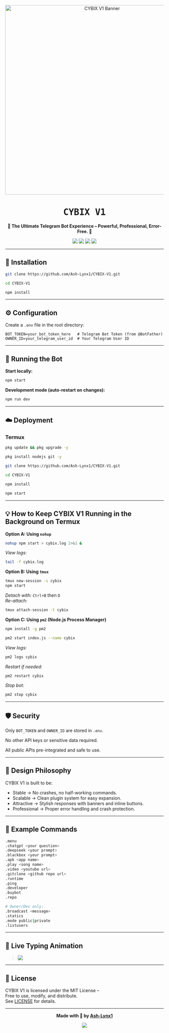 <p align="center">
  <img src="https://i.postimg.cc/L4NwW5WY/boykaxd.jpg" alt="CYBIX V1 Banner" width="600"/>
</p>

<h1 align="center"><span style="font-family: 'Fira Code', monospace;">CYBIX V1</span></h1>
<p align="center">
  <b>🚀 The Ultimate Telegram Bot Experience – Powerful, Professional, Error-Free. 🚀</b>
</p>
<p align="center">
  <img src="https://img.shields.io/github/license/Ash-Lynx1/CYBIX-V1?color=brightgreen&style=flat-square"/>
  <img src="https://img.shields.io/github/languages/top/Ash-Lynx1/CYBIX-V1?style=flat-square"/>
  <img src="https://img.shields.io/github/repo-size/Ash-Lynx1/CYBIX-V1?color=blueviolet&style=flat-square"/>
  <img src="https://img.shields.io/badge/Node.js-%3E=18.0-blue?logo=node.js&style=flat-square"/>
</p>

---

## 🔧 Installation

```sh
git clone https://github.com/Ash-Lynx1/CYBIX-V1.git
```

```sh
cd CYBIX-V1
```

```sh
npm install
```

---

## ⚙️ Configuration

Create a `.env` file in the root directory:

```env
BOT_TOKEN=your_bot_token_here   # Telegram Bot Token (from @BotFather)
OWNER_ID=your_telegram_user_id  # Your Telegram User ID
```

---

## 🚀 Running the Bot

**Start locally:**
```sh
npm start
```

**Development mode (auto-restart on changes):**
```sh
npm run dev
```

---

## ☁️ Deployment

### Termux

```sh
pkg update && pkg upgrade -y
```
```sh
pkg install nodejs git -y
```
```sh
git clone https://github.com/Ash-Lynx1/CYBIX-V1.git
```
```sh
cd CYBIX-V1
```
```sh
npm install
```
```sh
npm start
```

---

## 💡 How to Keep CYBIX V1 Running in the Background on Termux

**Option A: Using `nohup`**
```sh
nohup npm start > cybix.log 2>&1 &
```
*View logs:*
```sh
tail -f cybix.log
```

**Option B: Using `tmux`**
```sh
tmux new-session -s cybix
npm start
```
*Detach with:* `Ctrl+B` then `D`  
*Re-attach:*
```sh
tmux attach-session -t cybix
```

**Option C: Using `pm2` (Node.js Process Manager)**
```sh
npm install -g pm2
```
```sh
pm2 start index.js --name cybix
```
*View logs:*
```sh
pm2 logs cybix
```
*Restart if needed:*
```sh
pm2 restart cybix
```
*Stop bot:*
```sh
pm2 stop cybix
```

---

## 🛡️ Security

Only `BOT_TOKEN` and `OWNER_ID` are stored in `.env`.

No other API keys or sensitive data required.

All public APIs pre-integrated and safe to use.

---

## 🧩 Design Philosophy

CYBIX V1 is built to be:

- Stable → No crashes, no half-working commands.
- Scalable → Clean plugin system for easy expansion.
- Attractive → Stylish responses with banners and inline buttons.
- Professional → Proper error handling and crash protection.

---

## 📝 Example Commands

```sh
.menu
.chatgpt <your question>
.deepseek <your prompt>
.blackbox <your prompt>
.apk <app name>
.play <song name>
.video <youtube url>
.gitclone <github repo url>
.runtime
.ping
.developer
.buybot
.repo

# Owner/Dev only:
.broadcast <message>
.statics
.mode public|private
.listusers
```

---

## 👀 Live Typing Animation

> <img src="https://readme-typing-svg.demolab.com?font=Fira+Code&size=25&duration=1800&pause=800&color=14FFEC&center=true&vCenter=true&width=500&lines=CYBIX+V1+-+Telegram's+Ultimate+Bot;Professional+%7C+Stable+%7C+Dope+UI;Zero+Crashes+%7C+100%25+Ready+For+Production;Feel+The+Power+Of+CYBIX+Now!"/>

---

## 📜 License

CYBIX V1 is licensed under the MIT License –  
Free to use, modify, and distribute.  
See [LICENSE](LICENSE) for details.

---

<p align="center">
  <b>Made with 💙 by <a href="https://github.com/Ash-Lynx1">Ash-Lynx1</a></b>
</p>

<p align="center">
  <img src="https://capsule-render.vercel.app/api?type=waving&color=gradient&height=100&section=footer"/>
</p>
